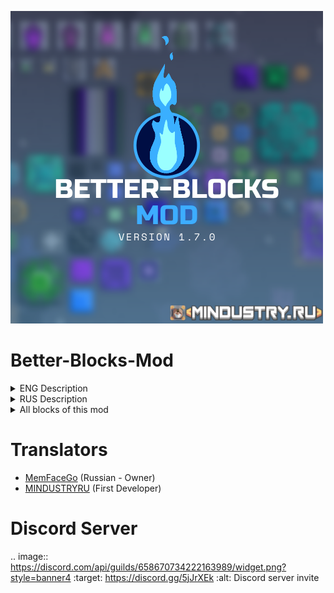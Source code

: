 ![Logo](sprites/Better-Blocks_Mod.png)

# Better-Blocks-Mod

<details> 
  <summary>ENG Description</summary>
Better-Blocks-Mod: this mod adds more blocks , materials and enemies.

The mod is being developed specifically for mindustry.ru.

For all questions, write to Discord: https://discord.mindustry.ru/
![Discord Shield](https://discordapp.com/api/guilds/658670734222163989/widget.png?style=shield)
</details>

<details> 
  <summary>RUS Description</summary>
Better-Blocks-Mod: Этот мод добавляет больше блоков, материалов и врагов.


Мод разрабатывается специально для mindustry.ru.

По всем вопросам пишите в Discord: https://discord.mindustry.ru/
![Discord Shield](https://discordapp.com/api/guilds/658670734222163989/widget.png?style=shield)
</details>

<details> 
  <summary>All blocks of this mod</summary>
   
   #Conveyors
   
![alt text](sprites/All_Blocks/Conveyors.png "Conveyors") 

   #Drill
   
![alt text](sprites/All_Blocks/Drill.png "Drill") 

   #Energy
   
![alt text](sprites/All_Blocks/Energy.png "Energy") 

   #Factories
   
![alt text](sprites/All_Blocks/Factories.png "Factories") 

   #Proector&Storage
   
![alt text](sprites/All_Blocks/Proector&Storage.png "Proector&Storage") 

   #Reconstructor
   
![alt text](sprites/All_Blocks/Reconstructor.png "Reconstructor") 

   #Turrets
   
![alt text](sprites/All_Blocks/Turrets.png "Turrets") 

   #Walls
   
![alt text](sprites/All_Blocks/Walls.png "Walls")  
</details>


# Translators
- [MemFaceGo](https://github.com/MemFaceGo) (Russian - Owner)
- [MINDUSTRYRU](https://github.com/MINDUSTRYRU) (First Developer)

# Discord Server

.. image:: https://discord.com/api/guilds/658670734222163989/widget.png?style=banner4
   :target: https://discord.gg/5jJrXEk
   :alt: Discord server invite